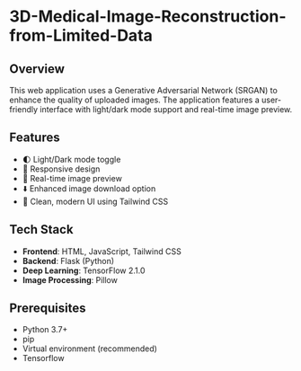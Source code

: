 # 3D-Medical-Image-Reconstruction-from-Limited-Data


## Overview
This web application uses a  Generative Adversarial Network (SRGAN) to enhance the quality of uploaded images. The application features a user-friendly interface with light/dark mode support and real-time image preview.

## Features
- 🌓 Light/Dark mode toggle
- 📱 Responsive design
- 🔄 Real-time image preview
- ⬇️ Enhanced image download option
- 🎨 Clean, modern UI using Tailwind CSS

## Tech Stack
- **Frontend**: HTML, JavaScript, Tailwind CSS
- **Backend**: Flask (Python)
- **Deep Learning**: TensorFlow 2.1.0
- **Image Processing**: Pillow

## Prerequisites
- Python 3.7+
- pip
- Virtual environment (recommended)
- Tensorflow

